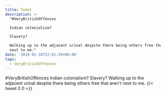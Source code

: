 ```yaml
---
title: Tweet
description: >-
  "#VeryBritishOffences

  Indian colonialism?

  Slavery?

  Walking up to the adjacent urinal despite there being others free that aren't
  next to me."
date: '2018-01-18T22:01:29+00:00'
tags:
  - VeryBritishOffences
---
```

#VeryBritishOffences
Indian colonialism?
Slavery?
Walking up to the adjacent urinal despite there being others free that aren't next to me.
      {{< tweet 0 0 >}}
    
